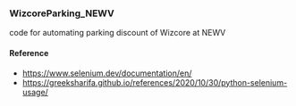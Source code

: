 ### WizcoreParking_NEWV
code for automating parking discount of Wizcore at NEWV

#### Reference
* https://www.selenium.dev/documentation/en/
* https://greeksharifa.github.io/references/2020/10/30/python-selenium-usage/

